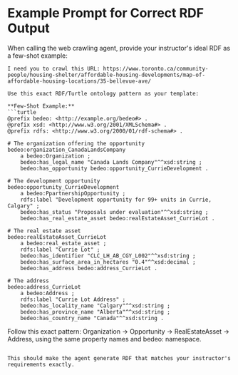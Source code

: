 # Example Prompt for Correct RDF Output

When calling the web crawling agent, provide your instructor's ideal RDF as a few-shot example:

```
I need you to crawl this URL: https://www.toronto.ca/community-people/housing-shelter/affordable-housing-developments/map-of-affordable-housing-locations/35-bellevue-ave/

Use this exact RDF/Turtle ontology pattern as your template:

**Few-Shot Example:**
```turtle
@prefix bedeo: <http://example.org/bedeo#> .
@prefix xsd: <http://www.w3.org/2001/XMLSchema#> .
@prefix rdfs: <http://www.w3.org/2000/01/rdf-schema#> .

# The organization offering the opportunity  
bedeo:organization_CanadaLandsCompany
    a bedeo:Organization ;
    bedeo:has_legal_name "Canada Lands Company"^^xsd:string ;
    bedeo:has_opportunity bedeo:opportunity_CurrieDevelopment .

# The development opportunity
bedeo:opportunity_CurrieDevelopment
    a bedeo:PpartnershipOpportunity ;
    rdfs:label "Development opportunity for 99+ units in Currie, Calgary" ;
    bedeo:has_status "Proposals under evaluation"^^xsd:string ;
    bedeo:has_real_estate_asset bedeo:realEstateAsset_CurrieLot .

# The real estate asset
bedeo:realEstateAsset_CurrieLot
    a bedeo:real_estate_asset ;
    rdfs:label "Currie Lot" ;
    bedeo:has_identifier "CLC_LH_AB_CGY_L002"^^xsd:string ;
    bedeo:has_surface_area_in_hectares "0.4"^^xsd:decimal ;
    bedeo:has_address bedeo:address_CurrieLot .

# The address
bedeo:address_CurrieLot
    a bedeo:Address ;
    rdfs:label "Currie Lot Address" ;
    bedeo:has_locality_name "Calgary"^^xsd:string ;
    bedeo:has_province_name "Alberta"^^xsd:string ;
    bedeo:has_country_name "Canada"^^xsd:string .
```

Follow this exact pattern: Organization → Opportunity → RealEstateAsset → Address, using the same property names and bedeo: namespace.
```

This should make the agent generate RDF that matches your instructor's requirements exactly.